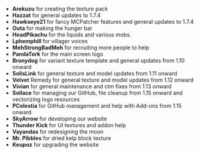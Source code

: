 - **Arekuzu** for creating the texture pack
- **Hazzat** for general updates to 1.7.4
- **Hawkseye21** for fancy MCPatcher features and general updates to 1.7.4
- **Outa** for making the hunger bar
- **HeadPikachu** for the liquids and various mobs.
- **Lphemphill** for villager voices
- **MehStrongBadMeh** for recruiting more people to help
- **PandaTork** for the main screen logo
- **Bronydog** for variant texture template and general updates from 1.10 onward
- **SolisLink** for general texture and model updates from 1.11 onward
- **Velvet** Remedy for general texture and model updates from 1.12 onward
- **Vivian** for general maintenance and ctm fixes from 1.13 onward
- **Sollace** for managing our GitHub, file cleanup from 1.15 onward and vectorizing logo resources
- **PCelestia** for GitHub management and help with Add-ons from 1.15 onward
- **SkyArrow** for developing our website
- **Thunder Kick** for UI textures and addon help
- **Vayandas** for redesigning the moon
- **Mr. Pibbles** for dried kelp block texture
- **Keupoz** for upgrading the website

